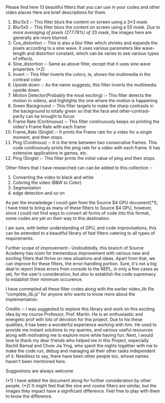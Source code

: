 Please find here 13 beautiful filters that you can use in your codes and other video places
Here are brief descriptions for them.

1. Blur3x3 :- This filter blurs the content on screen using a 3*3 mask
2. Blur5x5 :- This filter blurs the content on screen using a 5*5 mask.
			  Due to more averaging of pixels (277.78%) of 3*3 mask, the images here are generally are more blurred.
3. Cos_distortion :- This is also a blur filter which shrinks and expands the pixels according to a sine wave. 						 It uses various parameters like wave-length and distortion constant, which can be varies to 					  see various types of effects.
4. Sine_distortion :- Same as above filter, except that it uses sine wave properties. (*2)
5. Invert :- This filter inverts the colors, ie, shows the multimedia in the contrast color
6. Upside down :- As the name suggests, this filter inverts the multimedia upside down.
7. Motion Detector(Probably the most exciting) :- This filter detects the motion in videos, and highlights the one where the motion is happening
8. Green Background :- This filter targets to make the sharp contrasts in the background to totally green
					   so that the face and other-contrast-parity can be brought to focus
9. Frame Rate (Continuous) :- This filter continuously keeps on printing the video's Frame Rate with each frame
10. Frame_Rate (Single) :- It prints the Frame rate for a video for a single moment, and then stops.
11. Ping (Continous) :- It is the time between two consecutive frames. This code continuously prints the ping rate for a video with each frame. It has extensive applications in games, etc.
12.  Ping (Single) :- This filter prints the initial value of ping and then stops.

Other filters that I have researched can can be added to this collection :-
1. Converting the video to black and white
2. Coloring the video (B&W to Color)
3. Segmentation
4. edge detection
and so on

As per the knowledege I could gain from the Source $4 GPU document(*1), I have tried to bring as many of these filters to Source $4 GPU, however, since I could not find ways to convert all forms of code into this format, some codes are yet on their way to this destination. 

I am sure, with better understanding of GPU, and code improvisations, this can be extended to a beautiful library of fast filters catering to all types of requirements.

Further scope of improvement:-
Undoubtedly, this branch of Source Academy has room for tremendous improvement with various new and exciting filters that thrive on new situations and ideas. Apart from that, we can improve for these filters, the error-handling portion. Sure, it's not a big deal to report these errors from console to the REPL, in only a few cases as yet, for the user's consideration, but also to establish the code supremacy to establish their minimum occurence.

I have commpiled all these filter codes along with the earlier video_lib file "complete_lib.js" for anyone who wants to know more about the implementation.

Credits :-
I was suggested to explore this library and work on this exciting idea by my course Professor, Prof. Martin.
He is an enthusiastic and energetic prof with lots of devotion for this project. Due to his these qualities, it has been a wonderful experience working with him. He used to provide me instant solutions to my queries, and various useful resources along with motivating me to explore more while having fun.
Next, I would love to thank my dear friends who helped me in this Project, especially  Rachit Bansal and Chow Jia Ying, who spent the nights together with me to make the code run, debug and managing all their other tasks independent of it. Needless to say, there have been other people too, whose names haven't been mentioned here.

Suggestions are always welcome

(*1) I have added the document along for further consideration by other people.
(*2) It might feel that the sine and cosine filters are similar, but the images they impact have a significant difference. Feel free to play with them to know the difference.
